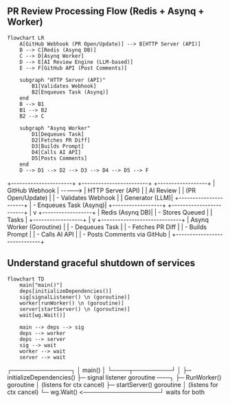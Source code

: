 ## PR Review Processing Flow (Redis + Asynq + Worker)

```mermaid
flowchart LR
    A[GitHub Webhook (PR Open/Update)] --> B[HTTP Server (API)]
    B --> C[Redis (Asynq DB)]
    C --> D[Asynq Worker]
    D --> E[AI Review Engine (LLM-based)]
    E --> F[GitHub API (Post Comments)]

    subgraph "HTTP Server (API)"
        B1[Validates Webhook]
        B2[Enqueues Task (Asynq)]
    end
    B --> B1
    B1 --> B2
    B2 --> C

    subgraph "Asynq Worker"
        D1[Dequeues Task]
        D2[Fetches PR Diff]
        D3[Builds Prompt]
        D4[Calls AI API]
        D5[Posts Comments]
    end
    D --> D1 --> D2 --> D3 --> D4 --> D5 --> F

```

+----------------------+ +------------------------+ +------------------+
| GitHub Webhook | -----> | HTTP Server (API) | | AI Review |
| (PR Open/Update) | | - Validates Webhook | | Generator (LLM)|
+----------------------+ | - Enqueues Task (Asynq)| +------------------+
+------------------------+
|
v
+------------------+
| Redis (Asynq DB)|
| - Stores Queued |
| Tasks |
+------------------+
|
v
+-----------------------------+
| Asynq Worker (Goroutine) |
| - Dequeues Task |
| - Fetches PR Diff |
| - Builds Prompt |
| - Calls AI API |
| - Posts Comments via GitHub |
+-----------------------------+

## Understand graceful shutdown of services

```mermaid
flowchart TD
    main["main()"]
    deps[initializeDependencies()]
    sig[signalListener() \n (goroutine)]
    worker[runWorker() \n (goroutine)]
    server[startServer() \n (goroutine)]
    wait[wg.Wait()]

    main --> deps --> sig
    deps --> worker
    deps --> server
    sig --> wait
    worker --> wait
    server --> wait

```

┌──────────────┐
│ main() │
└────┬─────────┘
│
├─ initializeDependencies()
├─ signal listener goroutine ───┐
├─ RunWorker() goroutine │ (listens for ctx cancel)
├─ startServer() goroutine │ (listens for ctx cancel)
└─ wg.Wait() <──────────────────┘ waits for both
